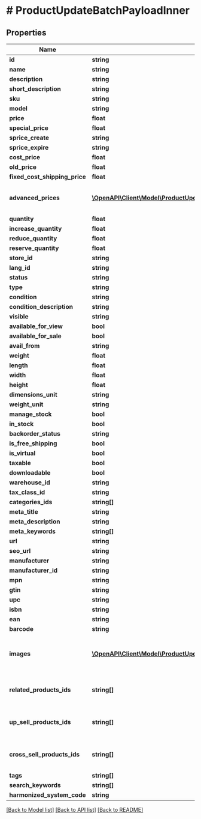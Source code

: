 # # ProductUpdateBatchPayloadInner

## Properties

Name | Type | Description | Notes
------------ | ------------- | ------------- | -------------
**id** | **string** |  |
**name** | **string** |  | [optional]
**description** | **string** |  | [optional]
**short_description** | **string** |  | [optional]
**sku** | **string** |  | [optional]
**model** | **string** |  | [optional]
**price** | **float** |  | [optional]
**special_price** | **float** |  | [optional]
**sprice_create** | **string** |  | [optional]
**sprice_expire** | **string** |  | [optional]
**cost_price** | **float** |  | [optional]
**old_price** | **float** |  | [optional]
**fixed_cost_shipping_price** | **float** |  | [optional]
**advanced_prices** | [**\OpenAPI\Client\Model\ProductUpdateBatchPayloadInnerAdvancedPricesInner[]**](ProductUpdateBatchPayloadInnerAdvancedPricesInner.md) | If an empty array is passed, all entries will be deleted when the &#39;nested_items_update_behaviour&#39; parameter is set to &#39;replace&#39;. | [optional]
**quantity** | **float** |  | [optional]
**increase_quantity** | **float** |  | [optional]
**reduce_quantity** | **float** |  | [optional]
**reserve_quantity** | **float** |  | [optional]
**store_id** | **string** |  | [optional]
**lang_id** | **string** |  | [optional]
**status** | **string** |  | [optional]
**type** | **string** |  | [optional]
**condition** | **string** |  | [optional]
**condition_description** | **string** |  | [optional]
**visible** | **string** |  | [optional]
**available_for_view** | **bool** |  | [optional]
**available_for_sale** | **bool** |  | [optional]
**avail_from** | **string** |  | [optional]
**weight** | **float** |  | [optional]
**length** | **float** |  | [optional]
**width** | **float** |  | [optional]
**height** | **float** |  | [optional]
**dimensions_unit** | **string** |  | [optional]
**weight_unit** | **string** |  | [optional]
**manage_stock** | **bool** |  | [optional]
**in_stock** | **bool** |  | [optional]
**backorder_status** | **string** |  | [optional]
**is_free_shipping** | **bool** |  | [optional]
**is_virtual** | **bool** |  | [optional]
**taxable** | **bool** |  | [optional]
**downloadable** | **bool** |  | [optional]
**warehouse_id** | **string** |  | [optional]
**tax_class_id** | **string** |  | [optional]
**categories_ids** | **string[]** |  | [optional]
**meta_title** | **string** |  | [optional]
**meta_description** | **string** |  | [optional]
**meta_keywords** | **string[]** |  | [optional]
**url** | **string** |  | [optional]
**seo_url** | **string** |  | [optional]
**manufacturer** | **string** |  | [optional]
**manufacturer_id** | **string** |  | [optional]
**mpn** | **string** |  | [optional]
**gtin** | **string** |  | [optional]
**upc** | **string** |  | [optional]
**isbn** | **string** |  | [optional]
**ean** | **string** |  | [optional]
**barcode** | **string** |  | [optional]
**images** | [**\OpenAPI\Client\Model\ProductUpdateBatchPayloadInnerImagesInner[]**](ProductUpdateBatchPayloadInnerImagesInner.md) | Property &#39;nested_items_update_behaviour&#39; does not apply. Specified items will be added to existing product images | [optional]
**related_products_ids** | **string[]** | If an empty array is passed, all entries will be deleted when the &#39;nested_items_update_behaviour&#39; parameter is set to &#39;replace&#39;. | [optional]
**up_sell_products_ids** | **string[]** | If an empty array is passed, all entries will be deleted when the &#39;nested_items_update_behaviour&#39; parameter is set to &#39;replace&#39;. | [optional]
**cross_sell_products_ids** | **string[]** | If an empty array is passed, all entries will be deleted when the &#39;nested_items_update_behaviour&#39; parameter is set to &#39;replace&#39;. | [optional]
**tags** | **string[]** |  | [optional]
**search_keywords** | **string[]** |  | [optional]
**harmonized_system_code** | **string** |  | [optional]

[[Back to Model list]](../../README.md#models) [[Back to API list]](../../README.md#endpoints) [[Back to README]](../../README.md)
